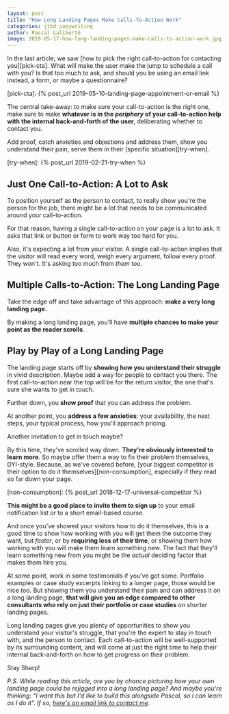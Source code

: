 ```yaml
---
layout: post
title: "How Long Landing Pages Make Calls-To-Action Work"
categories: jtbd copywriting
author: Pascal Laliberté
image: 2019-05-17-how-long-landing-pages-make-calls-to-action-work.jpg
---
```


In the last article, we saw [how to pick the right call-to-action for contacting you][pick-cta]. What will make the user make the jump to schedule a call with you? Is that too much to ask, and should you be using an email link instead, a form, or maybe a questionnaire?

[pick-cta]: {% post_url 2019-05-10-landing-page-appointment-or-email %}

The central take-away: to make sure your call-to-action is the right one, make sure to make **whatever is in the _periphery_ of your call-to-action help with the internal back-and-forth of the user**, deliberating whether to contact you.

Add proof, catch anxieties and objections and address them, show you understand their pain, serve them in their [specific situation][try-when].

[try-when]: {% post_url 2019-02-21-try-when %}

## Just One Call-to-Action: A Lot to Ask

To position yourself as the person to contact, to really show you're the person for the job, there might be a lot that needs to be communicated around your call-to-action.

For that reason, having a single call-to-action on your page is a lot to ask. It asks that link or button or form to work way too hard for you.

Also, it's expecting a lot from your visitor. A single call-to-action implies that the visitor will read every word, weigh every argument, follow every proof. They won't. It's asking too much from _them_ too.

## Multiple Calls-to-Action: The Long Landing Page

Take the edge off and take advantage of this approach: **make a very long landing page.**

By making a long landing page, you'll have **multiple chances to make your point as the reader scrolls**.

## Play by Play of a Long Landing Page

The landing page starts off by **showing how you understand their struggle** in vivid description. Maybe add a way for people to contact you there. The first call-to-action near the top will be for the return visitor, the one that's sure she wants to get in touch.

Further down, you **show proof** that you can address the problem.

At another point, you **address a few anxieties**: your availability, the next steps, your typical process, how you'll approach pricing.

Another invitation to get in touch maybe?

By this time, they've scrolled way down. **They're obviously interested to learn more**. So maybe offer them a way to fix their problem themselves, DYI-style. Because, as we've covered before, [your biggest competitor is their option to do it themselves][non-consumption], especially if they read so far down your page.

[non-consumption]: {% post_url 2018-12-17-universal-competitor %}

**This might be a good place to invite them to sign up** to your email notification list or to a short email-based course.

And once you've showed your visitors how to do it themselves, this is a good time to show how working with you will get them the outcome they want, but _faster_, or by **requiring less of their time**, or showing them how working with you will make them learn something new. The fact that they'll learn something new from you might be the _actual_ deciding factor that makes them hire you.

At some point, work in some testimonials if you've got some. Portfolio examples or case study excerpts linking to a longer page, those would be nice too. But showing them you understand their pain and can address it on a long landing page, **that will give you an edge compared to other consultants who rely on just their portfolio or case studies** on shorter landing pages.

Long landing pages give you plenty of opportunities to show you understand your visitor's struggle, that you're the expert to stay in touch with, and the person to contact. Each call-to-action will be well-supported by its surrounding content, and will come at just the right time to help their internal back-and-forth on how to get progress on their problem.

Stay Sharp!

_P.S. While reading this article, are you by chance picturing how your own landing page could be rejigged into a long landing page? And maybe you're thinking: "I want this but I'd like to build this alongside Pascal, so I can learn as I do it". If so, [here's an email link to contact me](mailto:pascal@pascallaliberte.me?subject=Read+your+piece+on+long+landing+pages)._
